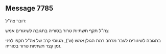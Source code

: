 ## Message 7785

דובר צה"ל:

צה"ל תקף תשתיות טרור בסוריה בתגובה לשיגורים אמש

בתגובה לשיגורים לעבר מרחב רמת הגולן אמש (ש'), מטוסי קרב של צה"ל תקפו לפני זמן קצר תשתיות טרור בסוריה.

